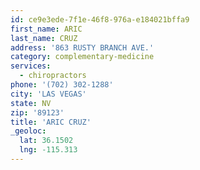 ```yaml
---
id: ce9e3ede-7f1e-46f8-976a-e184021bffa9
first_name: ARIC
last_name: CRUZ
address: '863 RUSTY BRANCH AVE.'
category: complementary-medicine
services:
  - chiropractors
phone: '(702) 302-1288'
city: 'LAS VEGAS'
state: NV
zip: '89123'
title: 'ARIC CRUZ'
_geoloc:
  lat: 36.1502
  lng: -115.313
---
```

